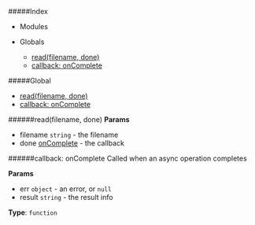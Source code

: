 #####Index

* Modules

* Globals
  * [read(filename, done)](#read)
  * [callback: onComplete](#onComplete)

#####Global
  * [read(filename, done)](#read)
  * [callback: onComplete](#onComplete)

<a name="read"></a>
######read(filename, done)
**Params**

- filename `string` - the filename
- done [onComplete](#onComplete) - the callback

<a name="onComplete"></a>
######callback: onComplete
Called when an async operation completes

**Params**

- err `object` - an error, or `null`
- result `string` - the result info

**Type**: `function`  
